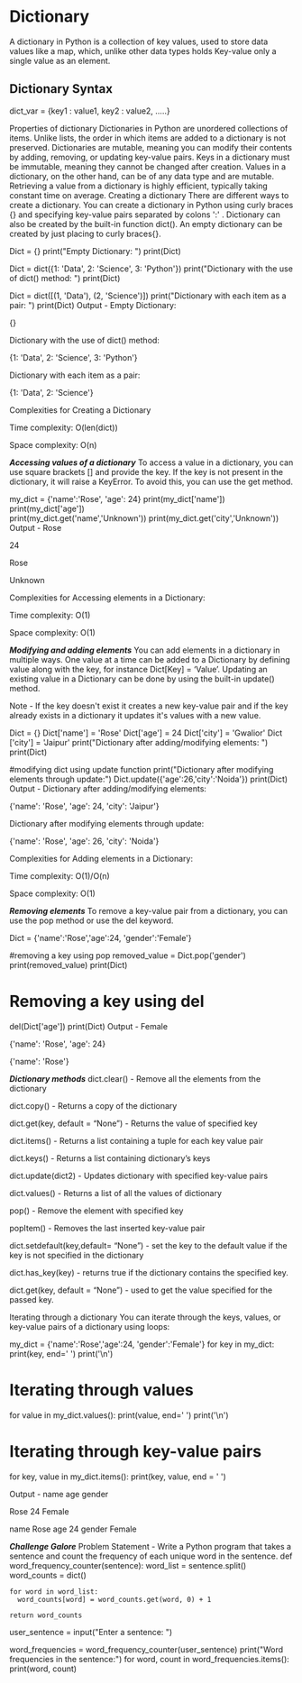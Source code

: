 # Dictionary

A dictionary in Python is a collection of key values, used to store data values like a map, which, unlike other data types holds Key-value only a single value as an element.

## **Dictionary Syntax**
dict_var = {key1 : value1, key2 : value2, …..}

Properties of dictionary
Dictionaries in Python are unordered collections of items. Unlike lists, the order in which items are added to a dictionary is not preserved.
Dictionaries are mutable, meaning you can modify their contents by adding, removing, or updating key-value pairs.
Keys in a dictionary must be immutable, meaning they cannot be changed after creation. Values in a dictionary, on the other hand, can be of any data type and are mutable.
Retrieving a value from a dictionary is highly efficient, typically taking constant time on average.
Creating a dictionary
There are different ways to create a dictionary. You can create a dictionary in Python using curly braces {} and specifying key-value pairs separated by colons ':' . Dictionary can also be created by the built-in function dict(). An empty dictionary can be created by just placing to curly braces{}.

Dict = {}
print("Empty Dictionary: ")
print(Dict)

Dict = dict({1: 'Data', 2: 'Science', 3: 'Python'})
print("Dictionary with the use of dict() method: ")
print(Dict)

Dict = dict([(1, 'Data'), (2, 'Science')])
print("Dictionary with each item as a pair: ")
print(Dict)
Output - Empty Dictionary:

{}

Dictionary with the use of dict() method:

{1: 'Data', 2: 'Science', 3: 'Python'}

Dictionary with each item as a pair:

{1: 'Data', 2: 'Science'}

Complexities for Creating a Dictionary

Time complexity: O(len(dict))

Space complexity: O(n)

***Accessing values of a dictionary***
To access a value in a dictionary, you can use square brackets [] and provide the key. If the key is not present in the dictionary, it will raise a KeyError. To avoid this, you can use the get method.

my_dict = {'name':'Rose', 'age': 24}
print(my_dict['name'])  
print(my_dict['age'])   
print(my_dict.get('name','Unknown'))
print(my_dict.get('city','Unknown'))
Output - Rose

24

Rose

Unknown

Complexities for Accessing elements in a Dictionary:

Time complexity: O(1)

Space complexity: O(1)

***Modifying and adding elements***
You can add elements in a dictionary in multiple ways. One value at a time can be added to a Dictionary by defining value along with the key, for instance Dict[Key] = ‘Value’. Updating an existing value in a Dictionary can be done by using the built-in update() method.

Note - If the key doesn't exist it creates a new key-value pair and if the key already exists in a dictionary it updates it's values with a new value.

Dict = {}
Dict['name'] = 'Rose'
Dict['age'] = 24
Dict['city'] = 'Gwalior'
Dict ['city'] = 'Jaipur'
print("Dictionary after adding/modifying elements: ")
print(Dict)

#modifying dict using update function
print("Dictionary after modifying elements through update:")
Dict.update({'age':26,'city':'Noida'})
print(Dict)
Output - Dictionary after adding/modifying elements:

{'name': 'Rose', 'age': 24, 'city': 'Jaipur'}

Dictionary after modifying elements through update:

{'name': 'Rose', 'age': 26, 'city': 'Noida'}

Complexities for Adding elements in a Dictionary:

Time complexity: O(1)/O(n)

Space complexity: O(1)

***Removing elements***
To remove a key-value pair from a dictionary, you can use the pop method or use the del keyword.

Dict = {'name':'Rose','age':24, 'gender':'Female'}

#removing a key using pop
removed_value = Dict.pop('gender')
print(removed_value) 
print(Dict)

# Removing a key using del
del(Dict['age'])
print(Dict)
Output - Female

{'name': 'Rose', 'age': 24}

{'name': 'Rose'}

***Dictionary methods***
dict.clear() - Remove all the elements from the dictionary

dict.copy() - Returns a copy of the dictionary

dict.get(key, default = “None”) - Returns the value of specified key

dict.items() - Returns a list containing a tuple for each key value pair

dict.keys() - Returns a list containing dictionary’s keys

dict.update(dict2) - Updates dictionary with specified key-value pairs

dict.values() - Returns a list of all the values of dictionary

pop() - Remove the element with specified key

popItem() - Removes the last inserted key-value pair

dict.setdefault(key,default= “None”) - set the key to the default value if the key is not specified in the dictionary

dict.has_key(key) - returns true if the dictionary contains the specified key.

dict.get(key, default = “None”) - used to get the value specified for the passed key.

Iterating through a dictionary
You can iterate through the keys, values, or key-value pairs of a dictionary using loops:

my_dict = {'name':'Rose','age':24, 'gender':'Female'}
for key in my_dict:
    print(key, end=' ')
print('\n')
# Iterating through values
for value in my_dict.values():
    print(value, end=' ')
print('\n')
# Iterating through key-value pairs
for key, value in my_dict.items():
    print(key, value, end = ' ')


Output - name age gender

Rose 24 Female

name Rose age 24 gender Female


***Challenge Galore***
Problem Statement - Write a Python program that takes a sentence and count the frequency of each unique word in the sentence.
def word_frequency_counter(sentence):
    word_list = sentence.split()
    word_counts = dict()

    for word in word_list:
      word_counts[word] = word_counts.get(word, 0) + 1

    return word_counts

user_sentence = input("Enter a sentence: ")

word_frequencies = word_frequency_counter(user_sentence)
print("Word frequencies in the sentence:")
for word, count in word_frequencies.items():
    print(word, count)
